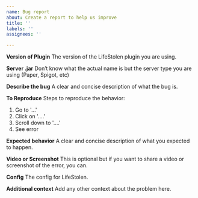 ```yaml
---
name: Bug report
about: Create a report to help us improve
title: ''
labels: ''
assignees: ''

---
```


**Version of Plugin**
The version of the LifeStolen plugin you are using.

**Server .jar**
Don’t know what the actual name is but the server type you are using (Paper, Spigot, etc)

**Describe the bug**
A clear and concise description of what the bug is.

**To Reproduce**
Steps to reproduce the behavior:
1. Go to '...'
2. Click on '....'
3. Scroll down to '....'
4. See error

**Expected behavior**
A clear and concise description of what you expected to happen.

**Video or Screenshot**
This is optional but if you want to share a video or screenshot of the error, you can.

**Config**
The config for LifeStolen.

**Additional context**
Add any other context about the problem here.
